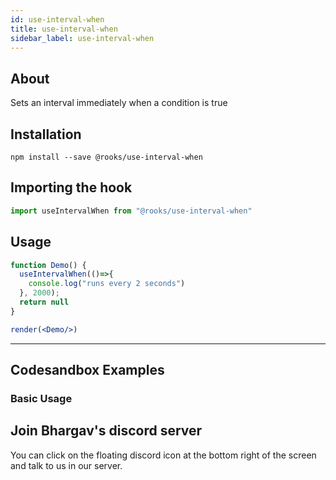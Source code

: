 ```yaml
---
id: use-interval-when
title: use-interval-when
sidebar_label: use-interval-when
---
```



    

## About

Sets an interval immediately when a condition is true

[//]: # "Main"

## Installation

    npm install --save @rooks/use-interval-when

## Importing the hook

```javascript
import useIntervalWhen from "@rooks/use-interval-when"
```

## Usage

```jsx
function Demo() {
  useIntervalWhen(()=>{
    console.log("runs every 2 seconds")
  }, 2000);
  return null
}

render(<Demo/>)
```


---

## Codesandbox Examples

### Basic Usage    



## Join Bhargav's discord server
You can click on the floating discord icon at the bottom right of the screen and talk to us in our server.

    